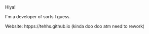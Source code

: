 Hiya!

I'm a developer of sorts I guess. 

Website: htpps://tehhs.github.io (kinda doo doo atm need to rework)
